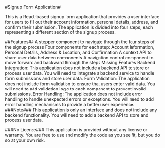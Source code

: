 #Signup Form Application#

This is a React-based signup form application that provides a user interface for users to fill out their account information, personal details, address, and confirm their submission. The application is divided into four steps, each representing a different section of the signup process.

##Features##
A stepper component to navigate through the four steps of the signup process
Four components for each step: Account Information, Personal Details, Address & Location, and Confirmation
A context API to share user data between components
A navigation control component to move forward and backward through the steps
Missing Features
Backend Integration: This application does not include a backend API to store or process user data. You will need to integrate a backend service to handle form submissions and store user data.
Form Validation: The application does not include form validation to ensure that users enter valid data. You will need to add validation logic to each component to prevent invalid submissions.
Error Handling: The application does not include error handling to handle unexpected errors or exceptions. You will need to add error handling mechanisms to provide a better user experience.
###Note###
This application is only an interface and does not include any backend functionality. You will need to add a backend API to store and process user data.

###No License###
This application is provided without any license or warranty. You are free to use and modify the code as you see fit, but you do so at your own risk.
